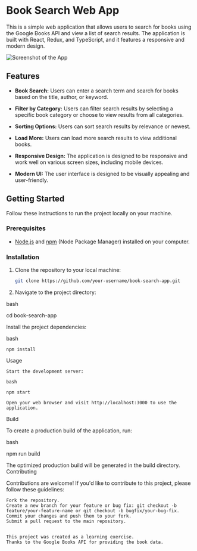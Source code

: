# Book Search Web App

This is a simple web application that allows users to search for books using the Google Books API and view a list of search results. The application is built with React, Redux, and TypeScript, and it features a responsive and modern design.

![Screenshot of the App](./demo/screenshot.png)

## Features

- **Book Search:** Users can enter a search term and search for books based on the title, author, or keyword.

- **Filter by Category:** Users can filter search results by selecting a specific book category or choose to view results from all categories.

- **Sorting Options:** Users can sort search results by relevance or newest.

- **Load More:** Users can load more search results to view additional books.

- **Responsive Design:** The application is designed to be responsive and work well on various screen sizes, including mobile devices.

- **Modern UI:** The user interface is designed to be visually appealing and user-friendly.

## Getting Started

Follow these instructions to run the project locally on your machine.

### Prerequisites

- [Node.js](https://nodejs.org/) and [npm](https://www.npmjs.com/) (Node Package Manager) installed on your computer.

### Installation

1. Clone the repository to your local machine:

   ```bash
   git clone https://github.com/your-username/book-search-app.git

2. Navigate to the project directory:

bash

cd book-search-app

Install the project dependencies:

bash

    npm install

Usage

    Start the development server:

    bash

    npm start

    Open your web browser and visit http://localhost:3000 to use the application.

Build

To create a production build of the application, run:

bash

npm run build

The optimized production build will be generated in the build directory.
Contributing

Contributions are welcome! If you'd like to contribute to this project, please follow these guidelines:

    Fork the repository.
    Create a new branch for your feature or bug fix: git checkout -b feature/your-feature-name or git checkout -b bugfix/your-bug-fix.
    Commit your changes and push them to your fork.
    Submit a pull request to the main repository.


    This project was created as a learning exercise.
    Thanks to the Google Books API for providing the book data.